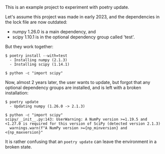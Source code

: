 This is an example project to experiment with poetry update.

Let's assume this project was made in early 2023, and the dependencies in the lock file are now outdated:

- numpy 1.26.0 is a main dependency, and
- scipy 1.10.1 is in the optional dependency group called 'test'.

But they work together:


```
$ poetry install --with=test
  - Installing numpy (2.1.3)
  - Installing scipy (1.14.1)

$ python -c "import scipy"
```

Now, almost 2 years later, the user wants to update, but forgot that any optional dependency groups are installed, and is left with a broken installation:

```
$ poetry update
  - Updating numpy (1.26.0 -> 2.1.3)

$ python -c "import scipy"
scipy/__init__.py:143: UserWarning: A NumPy version >=1.19.5 and <1.27.0 is required for this version of SciPy (detected version 2.1.3)
  warnings.warn(f"A NumPy version >={np_minversion} and <{np_maxversion}"
```

It is rather confusing that an `poetry update` can leave the environment in a broken state.
